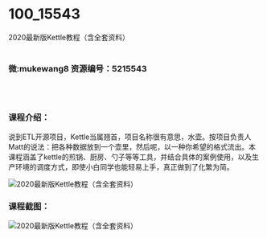 # 100_15543
2020最新版Kettle教程（含全套资料）
<br/></br>
<h3>微:mukewang8 资源编号：5215543</h3>
<br/></br>
<h3>课程介绍：</h3>
<p>说到ETL开源项目，<a title="查看与 Kettle 相关的文章" target="_blank">Kettle</a>当属翘首，项目名称很有意思，水壶。按项目负责人Matt的说法：把各种数据放到一个壶里，然后呢，以一种你希望的格式流出。本课程涵盖了kettle的煎锅、厨房、勺子等等工具，并结合具体的案例使用，以及生产环境的调度方式，即使小白同学也能轻易上手，真正做到了化繁为简。</p>
<p><img src="https://www.ko996.com/wp-content/uploads/img/2020/10/2-12.png" alt="2020最新版Kettle教程（含全套资料）"></p>
<div class="info-desc">
<h3>课程截图：</h3>
<p><img src="https://www.ko996.com/wp-content/uploads/img/2020/10/1-14.png" alt="2020最新版Kettle教程（含全套资料）"></p>


			
</div>

